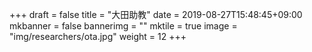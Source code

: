 +++
draft = false
title = "大田助教"
date = 2019-08-27T15:48:45+09:00
mkbanner = false
bannerimg = ""
mktile = true
image = "img/researchers/ota.jpg"
weight = 12
+++



